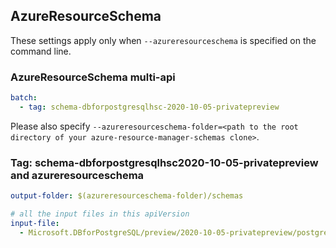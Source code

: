 ## AzureResourceSchema

These settings apply only when `--azureresourceschema` is specified on the command line.

### AzureResourceSchema multi-api

``` yaml $(azureresourceschema) && $(multiapi)
batch:
  - tag: schema-dbforpostgresqlhsc-2020-10-05-privatepreview
```

Please also specify `--azureresourceschema-folder=<path to the root directory of your azure-resource-manager-schemas clone>`.

### Tag: schema-dbforpostgresqlhsc2020-10-05-privatepreview and azureresourceschema

``` yaml $(tag) == 'schema-dbforpostgresqlhsc-2020-10-05-privatepreview' && $(azureresourceschema)
output-folder: $(azureresourceschema-folder)/schemas

# all the input files in this apiVersion
input-file:
  - Microsoft.DBforPostgreSQL/preview/2020-10-05-privatepreview/postgresqlhsc.json
```
